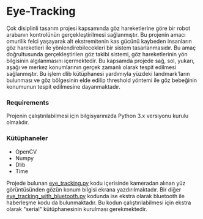 # Eye-Tracking
Çok disiplinli tasarım projesi kapsamında göz hareketlerine göre bir robot arabanın kontrolünün gerçekleştirilmesi sağlanmıştır. Bu projenin amacı omurilik felci yaşayarak alt ekstremitenin kas gücünü kaybeden insanların göz hareketleri ile yönlendirebilecekleri bir sistem tasarlanmasıdır.
Bu amaç doğrultusunda gerçekleştirilen göz takibi sistemi, göz hareketlerinin yön bilgisinin algılanmasını içermektedir. Bu kapsamda projede sağ, sol, yukarı, aşağı ve merkez konumlarının gerçek zamanlı olarak tespit edilmesi sağlanmıştır.
Bu işlem dlib kütüphanesi yardımıyla yüzdeki landmark'ların bulunması ve göz bölgesinin elde edilip threshold yöntemi ile göz bebeğinin konumunun tespit edilmesine dayanmaktadır.

### Requirements

Projenin çalıştırılabilmesi için bilgisyarınızda Python 3.x versiyonu kurulu olmalıdır.

### Kütüphaneler
- OpenCV
- Numpy
- Dlib
- Time

Projede bulunan [eye_tracking.py](https://github.com/FidanVural/Eye-Tracking/blob/main/eye_tracking.py) kodu içerisinde kameradan alınan yüz görüntüsünden gözün konum bilgisi ekrana yazdırılmaktadır. Bir diğer [eye_tracking_with_bluetooth.py](https://github.com/FidanVural/Eye-Tracking/blob/main/eye_tracking_with_bluetooth.py) kodunda ise ekstra olarak bluetooth ile haberleşme kodu da bulunmaktadır. Bu kodun çalıştırılabilmesi için ekstra olarak "serial" kütüphanesinin kurulması gerekmektedir.


